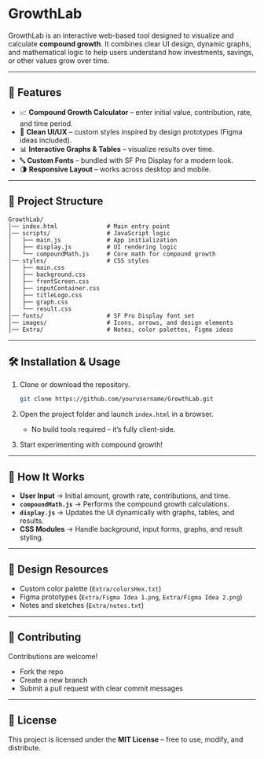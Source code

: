# GrowthLab

GrowthLab is an interactive web-based tool designed to visualize and calculate **compound growth**. It combines clear UI design, dynamic graphs, and mathematical logic to help users understand how investments, savings, or other values grow over time.

---

## 🚀 Features

- 📈 **Compound Growth Calculator** – enter initial value, contribution, rate, and time period.  
- 🎨 **Clean UI/UX** – custom styles inspired by design prototypes (Figma ideas included).  
- 📊 **Interactive Graphs & Tables** – visualize results over time.  
- 🔤 **Custom Fonts** – bundled with SF Pro Display for a modern look.  
- 🌗 **Responsive Layout** – works across desktop and mobile.  

---

## 📂 Project Structure

```
GrowthLab/
│── index.html              # Main entry point
│── scripts/                # JavaScript logic
│   ├── main.js             # App initialization
│   ├── display.js          # UI rendering logic
│   └── compoundMath.js     # Core math for compound growth
│── styles/                 # CSS styles
│   ├── main.css
│   ├── background.css
│   ├── frontScreen.css
│   ├── inputContainer.css
│   ├── titleLogo.css
│   ├── graph.css
│   └── result.css
│── fonts/                  # SF Pro Display font set
│── images/                 # Icons, arrows, and design elements
│── Extra/                  # Notes, color palettes, Figma ideas
```

---

## 🛠️ Installation & Usage

1. Clone or download the repository.  
   ```bash
   git clone https://github.com/yourusername/GrowthLab.git
   ```

2. Open the project folder and launch `index.html` in a browser.  
   - No build tools required – it’s fully client-side.  

3. Start experimenting with compound growth!  

---

## 📖 How It Works

- **User Input** → Initial amount, growth rate, contributions, and time.  
- **`compoundMath.js`** → Performs the compound growth calculations.  
- **`display.js`** → Updates the UI dynamically with graphs, tables, and results.  
- **CSS Modules** → Handle background, input forms, graphs, and result styling.  

---

## 🎨 Design Resources

- Custom color palette (`Extra/colorsHex.txt`)  
- Figma prototypes (`Extra/Figma Idea 1.png`, `Extra/Figma Idea 2.png`)  
- Notes and sketches (`Extra/notes.txt`)  

---

## 🤝 Contributing

Contributions are welcome!  
- Fork the repo  
- Create a new branch  
- Submit a pull request with clear commit messages  

---

## 📜 License

This project is licensed under the **MIT License** – free to use, modify, and distribute.  
